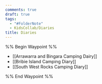 ```yaml
---
comments: true
draft: true
tags:
  - "#FolderNote"
  - KidsCollab/Diaries
title: Diaries
---
```

%% Begin Waypoint %%
- [[Arrawarra and Bingara Camping Dairy]]
- [[Bribie Island Camping Diary]]
- [[South West Rocks Camping Diary]]

%% End Waypoint %%
